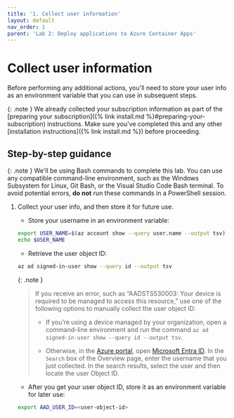```yaml
---
title: '1. Collect user information'
layout: default
nav_order: 1
parent: 'Lab 2: Deploy applications to Azure Container Apps'
---
```


# Collect user information

Before performing any additional actions, you'll need to store your user info as an environment variable that you can use in subsequent steps. 

{: .note }
We already collected your subscription information as part of the [preparing your subscription]({% link install.md %}#preparing-your-subscription) instructions. Make sure you've completed this and any other [installation instructions]({% link install.md %}) before proceeding.

## Step-by-step guidance

{: .note }
We'll be using Bash commands to complete this lab. You can use any compatible command-line environment, such as the Windows Subsystem for Linux, Git Bash, or the Visual Studio Code Bash terminal. To avoid potential errors, **do not** run these commands in a PowerShell session.

1.  Collect your user info, and then store it for future use.
    - Store your username in an environment variable:

    ```bash
    export USER_NAME=$(az account show --query user.name --output tsv)
    echo $USER_NAME
    ```

    - Retrieve the user object ID:

    ```bash
    az ad signed-in-user show --query id --output tsv
    ```

    {: .note }
    > If you receive an error, such as “AADSTS530003: Your device is required to be managed to access this resource,” use one of the following options to manually collect the user object ID:
    >
    >- If you’re using a device managed by your organization, open a command-line environment and run the command `az ad signed-in-user show --query id --output tsv`.
    >
    >- Otherwise, in the [Azure portal](http://portal.azure.com/), open [Microsoft Entra ID](https://ms.portal.azure.com/#view/Microsoft_AAD_IAM/ActiveDirectoryMenuBlade/~/Overview). In the `Search` box of the Overview page, enter the username that you just collected. In the search results, select the user and then locate the user Object ID.

    - After you get your user object ID, store it as an environment variable for later use:

     ```bash
     export AAD_USER_ID=<user-object-id>
     ```
